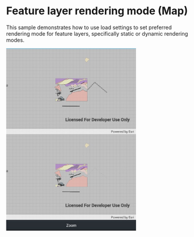 # Feature layer rendering mode (Map)

This sample demonstrates how to use load settings to set preferred rendering mode for feature layers, specifically static or dynamic rendering modes.

<img src="FeatureLayerRenderingModeMap.jpg" width="350"/>
